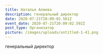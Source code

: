 ```yaml
---
title: Наталья Алиева
description: генеральный директор
date: 2020-07-21T20:09:02.561Z
event_date: 2020-07-21T20:09:02.592Z
post_type: Организатор
picture: /images/uploads/untitled-1-41.png
---
```

генеральный директор